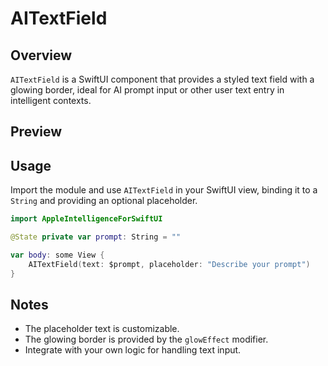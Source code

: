 # AITextField

## Overview
`AITextField` is a SwiftUI component that provides a styled text field with a glowing border, ideal for AI prompt input or other user text entry in intelligent contexts.

## Preview

## Usage
Import the module and use `AITextField` in your SwiftUI view, binding it to a `String` and providing an optional placeholder.

```swift
import AppleIntelligenceForSwiftUI

@State private var prompt: String = ""

var body: some View {
    AITextField(text: $prompt, placeholder: "Describe your prompt")
}
```

## Notes
- The placeholder text is customizable.
- The glowing border is provided by the `glowEffect` modifier.
- Integrate with your own logic for handling text input.
